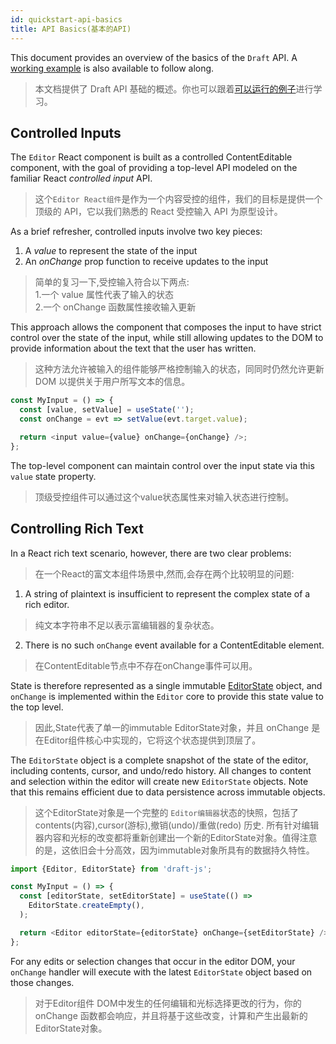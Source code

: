 ```yaml
---
id: quickstart-api-basics
title: API Basics(基本的API)
---
```


This document provides an overview of the basics of the `Draft` API. A
[working example](https://github.com/facebook/draft-js/tree/master/examples/draft-0-10-0/plaintext)
is also available to follow along.

> 本文档提供了 Draft API 基础的概述。你也可以跟着[可以运行的例子](https://github.com/facebook/draft-js/tree/master/examples/draft-0-10-0/plaintext)进行学习。

## Controlled Inputs

The `Editor` React component is built as a controlled ContentEditable component,
with the goal of providing a top-level API modeled on the familiar React
_controlled input_ API.

> 这个`Editor React组件`是作为一个内容受控的组件，我们的目标是提供一个顶级的 API，它以我们熟悉的 React 受控输入 API 为原型设计。

As a brief refresher, controlled inputs involve two key pieces:

1. A _value_ to represent the state of the input
2. An _onChange_ prop function to receive updates to the input

> 简单的复习一下,受控输入符合以下两点: <br/> 1.一个 value 属性代表了输入的状态 <br/> 2.一个 onChange 函数属性接收输入更新 <br/>

This approach allows the component that composes the input to have strict
control over the state of the input, while still allowing updates to the DOM to
provide information about the text that the user has written.

> 这种方法允许被输入的组件能够严格控制输入的状态，同同时仍然允许更新 DOM 以提供关于用户所写文本的信息。

```js
const MyInput = () => {
  const [value, setValue] = useState('');
  const onChange = evt => setValue(evt.target.value);

  return <input value={value} onChange={onChange} />;
};
```

The top-level component can maintain control over the input state via this
`value` state property.

> 顶级受控组件可以通过这个value状态属性来对输入状态进行控制。

## Controlling Rich Text

In a React rich text scenario, however, there are two clear problems:

> 在一个React的富文本组件场景中,然而,会存在两个比较明显的问题:

1. A string of plaintext is insufficient to represent the complex state of a
   rich editor.

> 纯文本字符串不足以表示富编辑器的复杂状态。

2. There is no such `onChange` event available for a ContentEditable element.

> 在ContentEditable节点中不存在onChange事件可以用。

State is therefore represented as a single immutable
[EditorState](/docs/api-reference-editor-state) object, and `onChange` is
implemented within the `Editor` core to provide this state value to the top
level.

> 因此,State代表了单一的immutable EditorState对象，并且 onChange 是在Editor组件核心中实现的，它将这个状态提供到顶层了。

The `EditorState` object is a complete snapshot of the state of the editor,
including contents, cursor, and undo/redo history. All changes to content and
selection within the editor will create new `EditorState` objects. Note that
this remains efficient due to data persistence across immutable objects.

> 这个EditorState对象是一个完整的 `Editor编辑器`状态的快照，包括了contents(内容),cursor(游标),撤销(undo)/重做(redo) 历史. 所有针对编辑器内容和光标的改变都将重新创建出一个新的EditorState对象。值得注意的是，这依旧会十分高效，因为immutable对象所具有的数据持久特性。

```js
import {Editor, EditorState} from 'draft-js';

const MyInput = () => {
  const [editorState, setEditorState] = useState(() =>
    EditorState.createEmpty(),
  );

  return <Editor editorState={editorState} onChange={setEditorState} />;
};
```

For any edits or selection changes that occur in the editor DOM, your `onChange`
handler will execute with the latest `EditorState` object based on those
changes.

> 对于Editor组件 DOM中发生的任何编辑和光标选择更改的行为，你的onChange 函数都会响应，并且将基于这些改变，计算和产生出最新的EditorState对象。